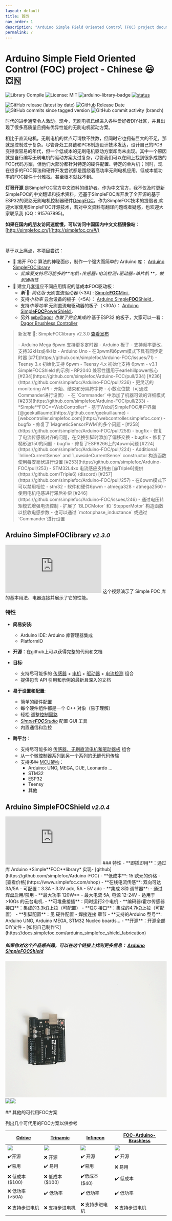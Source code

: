 ```yaml
---
layout: default
title: 首页
nav_order: 1
description: "Arduino Simple Field Oriented Control (FOC) project documentation."
permalink: /
---
```

# Arduino Simple Field Oriented Control (FOC) project - Chinese 😃🇨🇳
![Library Compile](https://github.com/simplefoc/Arduino-FOC/workflows/Library%20Compile/badge.svg)
![License: MIT](https://img.shields.io/badge/License-MIT-yellow.svg)
![arduino-library-badge](https://www.ardu-badge.com/badge/Simple%20FOC.svg?)
[![status](https://joss.theoj.org/papers/4382445f249e064e9f0a7f6c1bb06b1d/status.svg)](https://joss.theoj.org/papers/4382445f249e064e9f0a7f6c1bb06b1d)

![GitHub release (latest by date)](https://img.shields.io/github/v/release/simplefoc/arduino-foc)
![GitHub Release Date](https://img.shields.io/github/release-date/simplefoc/arduino-foc?color=blue)
![GitHub commits since tagged version](https://img.shields.io/github/commits-since/simplefoc/arduino-foc/latest/dev)
![GitHub commit activity (branch)](https://img.shields.io/github/commit-activity/m/simplefoc/arduino-foc/dev)

时代的进步通常令人激动。现今，无刷电机已经进入各种爱好者DIY社区，并且出现了很多高质量且拥有优异性能的无刷电机驱动方案。

相比于直流电机，无刷电机的优点可谓数不胜数，但同时它也拥有巨大的不足，那就是控制过于复杂。尽管身处工具链和PCB制造设计技术发达，设计自己的PCB变得很容易的年代，但一个低成本的无刷电机驱动方案却尚未出现。其中一个原因就是自行编写无刷电机的驱动方案太过复杂，尽管我们可以在网上找到很多成熟的FOC代码方案，但他们大部分都针对特定的硬件配置、特定的单片机；同时，现在很多的FOC算法和硬件开发尝试都是围绕着高功率无刷电机应用，低成本低功率的FOC硬件十分难找，甚至根本就找不到。

**灯哥开源** 是SimpleFOC官方中文资料的维护者。作为中文官方，我不仅及时更新SimpleFOC的中文翻译和技术资料，还基于SimpleFOC库开发了全开源的基于ESP32的双路无刷电机控制器硬件[DengFOC](https://github.com/ToanTech/Deng-s-foc-controller)。作为SimpleFOC技术的提倡者,欢迎大家使用SimpleFOC开源技术，若对中文资料有翻译问题或者疑惑，也欢迎大家联系我 (QQ：915767895)。

**如果在国内的朋友访问速度慢，可以访问中国国内中文文档镜像站**： [http://simplefoc.cn/](http://simplefoc.cn/#/)

<br>

基于以上痛点，本项目尝试：

- 🎯 揭开 FOC 算法的神秘面纱，制作一个强大而简单的 Arduino 库： [Arduino <span class="simple">Simple<span class="foc">FOC</span>library</span> ](#arduino-simplefoclibrary-v160)
  - <i>此库要支持尽可能多的**电机+传感器+电流检测+驱动器+单片机 **，做到通用性</i>
- 🎯 建立几套适应不同应用情况的低成本FOC驱动板：
   - ***新*** 📢: *简化版* 无刷直流驱动器 (<3A) :   [<span class="simple">Simple<b>FOC</b>Mini</span> ](https://github.com/simplefoc/SimpleFOCMini).
   - 支持*小功率* 云台设备的板子（<5A）：   [Arduino <span class="simple">Simple<b>FOC</b>Shield</span> ](arduino_simplefoc_shield_showcase).
   - 支持*中等功率* 无刷直流电驱动器的板子（<30A）： [Arduino <span class="simple">Simple<b>FOC</b>PowerShield</span> ](https://github.com/simplefoc/Arduino-SimpleFOC-PowerShield).
   - 另外 [@byDagor](https://github.com/byDagor) *也做了完全集成的* 基于ESP32 的板子，大家可以一看： [Dagor Brushless Controller](https://github.com/byDagor/Dagor-Brushless-Controller)



<blockquote class="info" markdown="1">
   <p class="heading">新发布 📢: <span class="simple">Simple<span class="foc">FOC</span>library</span> v2.3.0 <a href="https://github.com/simplefoc/Arduino-FOC/releases/tag/v2.3.0">查看发布</a></p>
 - Arduino Mega 6pwm 支持更多定时器
 - Arduino 板子 - 支持频率更改，支持32kHz或4kHz
 - Arduino Uno -   在3pwm和6pwm模式下具有同步定时器 [#71](https://github.com/simplefoc/Arduino-FOC/issues/71)
 - Teensy 3.x 初始化支持 6pwm
 - Teensy 4.x 初始化支持 6pwm
 - v3.1 SimpleFOCShield 的示例
 - RP2040 兼容性适用于earlehillpower核心 [#234](https://github.com/simplefoc/Arduino-FOC/pull/234) [#236](https://github.com/simplefoc/Arduino-FOC/pull/236)
 - 更灵活的 monitoring API 
   - 开始、结束和分隔符字符
   - 小数点位数（可通过Commander进行设置）
 - 在 `Commander` 中添加了机器可读的详细模式[#233](https://github.com/simplefoc/Arduino-FOC/pull/233)
 - *Simple**FOC**WebController* - 基于Web的SimpleFOC用户界面 [@geekuillaume](https://github.com/geekuillaume) - [webcontroller.simplefoc.com](https://webcontroller.simplefoc.com)
 - bugfix - 修复了`MagneticSensorPWM`的多个问题 - [#258](https://github.com/simplefoc/Arduino-FOC/pull/258)
 - bugfix - 修复了电流传感器对齐的问题，在交换引脚时添加了偏移交换
 - bugfix - 修复了梯形波150的问题
 - bugfix - 修复了ESP8266上的4pwm问题 [#224](https://github.com/simplefoc/Arduino-FOC/pull/224)
 - Additional `InlineCurrentSense` and `LowsideCurrentSense` constructor 构造函数使用每安毫伏进行设置 [#253](https://github.com/simplefoc/Arduino-FOC/pull/253)
 - STM32L4xx 电流感应支持由 [@Triple6]提供(https://github.com/Triple6) (discord) [#257](https://github.com/simplefoc/Arduino-FOC/pull/257)
 - 在6pwm模式下可以禁用相位 
   - stm32 - 软件和硬件6pwm
   - atmega328 
   - atmega2560
 - 使用电机电感进行滞后补偿 [#246](https://github.com/simplefoc/Arduino-FOC/issues/246)
   - 通过电压转矩模式增强电流控制
   - 扩展了 `BLDCMotor` 和 `StepperMotor` 构造函数以接收电感参数
   - 也可以通过 `motor.phase_inductance` 或通过 `Commander`进行设置
</blockquote>




## Arduino <span class="simple">Simple<span class="foc">FOC</span>library</span> <i><small>v2.3.0</small></i>
<iframe class="youtube"  src="https://www.youtube.com/embed/Y5kLeqTc6Zk" frameborder="0" allow="accelerometer; autoplay; encrypted-media; gyroscope; picture-in-picture" allowfullscreen></iframe>
这个视频演示了 Simple FOC 库的基本用法、电器连接并展示了它的性能。

### 特性

- **简易安装**: 
  - Arduino IDE: Arduino 库管理器集成
  - PlatformIO

- **开源**：在github上可以获得完整的代码和文档
- **目标**: 
   - 支持尽可能多的 [传感器](position_sensors) + [电机](motors) + [驱动器](drivers) + [电流检测](current_sense)   组合
   - 提供包含 API 引用和示例的最新且深入的文档
- **易于设置和配置**: 
  - 简单的硬件配置
  - 每个硬件组件都是一个 C++ 对象（易于理解）
  - 轻松 [调整控制回路](motion_control)
  - [*Simple**FOC**Studio*](studio) 配置 GUI 工具
  - 内置通信和监控
- **跨平台**：
  - 支持尽可能多的  [传感器，无刷直流电机和驱动器板](supported_hardware) 组合
  - 从一个微控制器系列到另一个系列的无缝代码传输
  - 支持多种 [MCU架构](microcontrollers)：
     - Arduino: UNO, MEGA, DUE, Leonardo ...
     - STM32 
     - ESP32
     - Teensy 
     - 其他


## Arduino <span class="simple">Simple<span class="foc">FOC</span>Shield</span> <i><small>v2.0.4</small></i>
<iframe class="youtube"  src="https://www.youtube.com/embed/G5pbo0C6ujE" frameborder="0" allow="accelerometer; autoplay; encrypted-media; gyroscope; picture-in-picture" allowfullscreen></iframe>
### 特性
- **即插即用**：通过库 Arduino *Simple**FOC**library* 实现- [github](https://github.com/simplefoc/Arduino-FOC)
- **低成本**: 15 欧元的价格 - [查看价格](https://www.simplefoc.com/shop) 
- **在线电流传感**: 双向可达 3A/5A
   - 可配置：3.3A - 3.3V adc, 5A - 5V adc
- **集成 8种 调节器**: 
   - 通过焊盘启用/禁用
- **最大功率 120W** - 最大电流 5A, 电源 12-24V
   - 适用于 >10Ωs 的云台电机. 
- **可堆叠接插**：同时运行2个电机
- **编码器/霍尔传感器接口**：集成的3.3kΩ上拉（可配置）
- **I2C 接口**：集成的4.7kΩ上拉（可配置）
- **引脚配置**：见 硬件配置 - 焊接连接 章节
- **支持的Arduino 型号**: Arduino UNO, Arduino MEGA, STM32 Nucleo boards...
- **开源**：开源全部DIY文件 - [如何自己制作它](https://docs.simplefoc.com/arduino_simplefoc_shield_fabrication)

##### 如果你对这个产品感兴趣，可以在这个链接上找到更多信息： [Arduino <span class="simple">Simple<span class="foc">FOC</span>Shield</span>](https://simplefoc.com/simplefoc_shield_product)


<p><img src="extras/Images/simple_foc_shield_v13_small.gif" class="img200" ><img src="https://simplefoc.com/assets/img/v1.jpg" class="img200 img_half" ><img src="https://simplefoc.com/assets/img/v2.jpg" class="img200 img_half" ></p>
## 其他的可代用FOC方案

列出几个可代用的FOC方案以供参考

 <a href="https://odriverobotics.com/" >Odrive</a>            | <a href="https://www.youtube.com/watch?v=g2BHEdvW9bU">Trinamic</a> | <a href="https://www.infineon.com/cms/en/product/evaluation-boards/bldc_shield_tle9879/" >Infineon</a> | <a href="https://github.com/gouldpa/FOC-Arduino-Brushless">FOC-Arduino-Brushless</a> 
 ------------------------------------------------------------ | ------------------------------------------------------------ | ------------------------------------------------------------ | ------------------------------------------------------------ 
 <img src="https://images.squarespace-cdn.com/content/v1/58aff26de4fcb53b5efd2f02/1523147803002-0OYG383CVIPARMB6Y9IT/ODrive_v34%400%2C5x.jpg?format=500w" style="width:100%;max-width:250px"  > | <img src="https://i3.ytimg.com/vi/g2BHEdvW9bU/maxresdefault.jpg" style="width:100%;max-width:250px"  > | <img src="https://www.infineon.com/export/sites/default/_images/product/evaluation-boards/BLDC_Motor_Shild_with_TLE9879QXA40.jpg_1711722916.jpg" style="width:100%;max-width:250px"  > | <img src="https://hackster.imgix.net/uploads/attachments/998086/dev_kit_89eygMekks.jpg?auto=compress%2Cformat&w=1280&h=960&fit=max" style="width:100%;max-width:250px"  > 
 ✔️开源                                                        | ❌ 开源                                                       | ✔️ 开源                                                       | ✔️ 开源                                                       
 ✔️易用                                                        | ✔️ 易用                                                       | ✔️易用                                                        | ❌ 易用                                                       
 ❌ 低成本 ($100)                                              | ❌ 低成本 ($100)                                              | ✔️低成本 ($40)                                                | ✔️ 低成本                                                     
 ❌ 低功率 (>50A)                                              | ✔️ 低功率                                                     | ✔️  低功率                                                    | ✔️ 低功率                                                     
 ❌ 支持步进电机                                               | ❌ 支持步进电机                                               | ❌ 支持步进电机                                               | ❌ 支持步进电机                                               